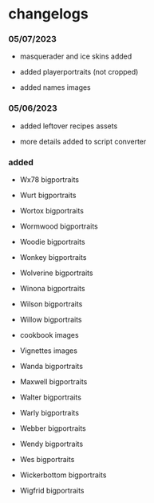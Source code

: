 # changelogs

### 05/07/2023

- masquerader and ice skins added

- added playerportraits (not cropped)

- added names images

### 05/06/2023 

- added leftover recipes assets

- more details added to script converter

### added

- Wx78 bigportraits

- Wurt bigportraits

- Wortox bigportraits

- Wormwood bigportraits

- Woodie bigportraits

- Wonkey bigportraits

- Wolverine bigportraits

- Winona bigportraits

- Wilson bigportraits

- Willow bigportraits

- cookbook images

- Vignettes images

- Wanda bigportraits

- Maxwell bigportraits

- Walter bigportraits

- Warly bigportraits

- Webber bigportraits

- Wendy bigportraits

- Wes bigportraits

- Wickerbottom bigportraits

- Wigfrid bigportraits
